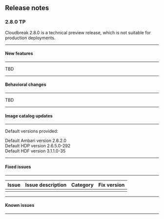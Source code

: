 ## Release notes

### 2.8.0 TP

Cloudbreak 2.8.0 is a technical preview release, which is not suitable for production deployments.

____________________________

#### New features
____________________________

TBD 

____________________________

#### Behavioral changes
____________________________

TBD
____________________________

#### Image catalog updates
____________________________

Default versions provided:

Default Ambari version 2.6.2.0  
Default HDP version 2.6.5.0-292  
Default HDF version 3.1.1.0-35    

____________________________

#### Fixed issues
____________________________


| Issue | Issue description | Category | Fix version |
|---|---|---|---|
|   |   |   |   | 

____________________________

#### Known issues
____________________________


    
